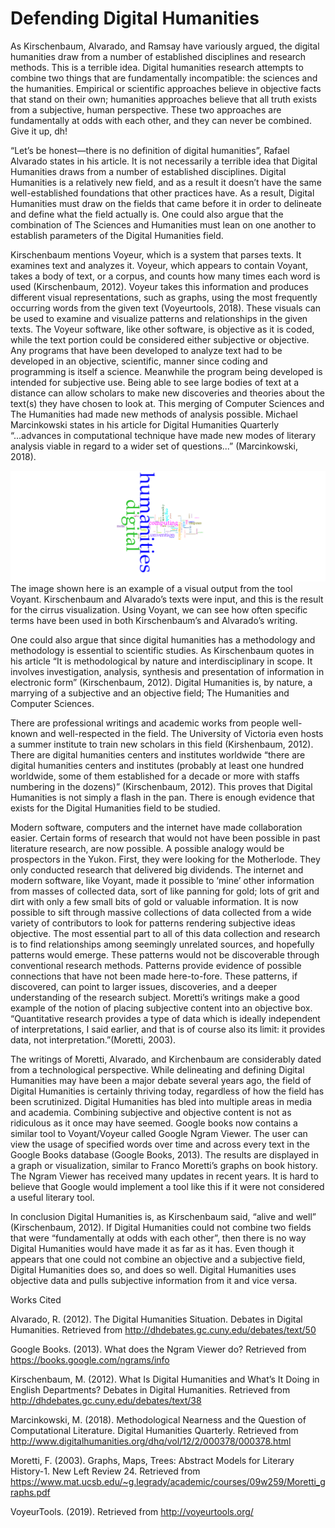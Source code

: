 # Defending Digital Humanities

As Kirschenbaum, Alvarado, and Ramsay have variously argued, the digital humanities draw from a number of established disciplines and research methods. This is a terrible idea. Digital humanities research attempts to combine two things that are fundamentally incompatible: the sciences and the humanities. Empirical or scientific approaches believe in objective facts that stand on their own; humanities approaches believe that all truth exists from a subjective, human perspective. These two approaches are fundamentally at odds with each other, and they can never be combined. Give it up, dh!  

 

“Let’s be honest—there is no definition of digital humanities”, Rafael Alvarado states in his article. It is not necessarily a terrible idea that Digital Humanities draws from a number of established disciplines. Digital Humanities is a relatively new field, and as a result it doesn’t have the same well-established foundations that other practices have. As a result, Digital Humanities must draw on the fields that came before it in order to delineate and define what the field actually is. One could also argue that the combination of The Sciences and Humanities must lean on one another to establish parameters of the Digital Humanities field.  

Kirschenbaum mentions Voyeur, which is a system that parses texts. It examines text and analyzes it. Voyeur, which appears to contain Voyant, takes a body of text, or a corpus, and counts how many times each word is used (Kirschenbaum, 2012). Voyeur takes this information and produces different visual representations, such as graphs, using the most frequently occurring words from the given text (Voyeurtools, 2018). These visuals can be used to examine and visualize patterns and relationships in the given texts. The Voyeur software, like other software, is objective as it is coded, while the text portion could be considered either subjective or objective. Any programs that have been developed to analyze text had to be developed in an objective, scientific, manner since coding and programming is itself a science. Meanwhile the program being developed is intended for subjective use. Being able to see large bodies of text at a distance can allow scholars to make new discoveries and theories about the text(s) they have chosen to look at. This merging of Computer Sciences and The Humanities had made new methods of analysis possible. Michael Marcinkowski states in his article for Digital Humanities Quarterly “...advances in computational technique have made new modes of literary analysis viable in regard to a wider set of questions...” (Marcinkowski, 2018).  

![](images/DHImage.png)
The image shown here is an example of a visual output from the tool Voyant. Kirschenbaum and Alvarado’s texts were input, and this is the result for the cirrus visualization. Using Voyant, we can see how often specific terms have been used in both Kirschenbaum’s and Alvarado’s writing. 

One could also argue that since digital humanities has a methodology and methodology is essential to scientific studies. As Kirschenbaum quotes in his article “It is methodological by nature and interdisciplinary in scope. It involves investigation, analysis, synthesis and presentation of information in electronic form” (Kirschenbaum, 2012). Digital Humanities is, by nature, a marrying of a subjective and an objective field; The Humanities and Computer Sciences.  

There are professional writings and academic works from people well-known and well-respected in the field. The University of Victoria even hosts a summer institute to train new scholars in this field (Kirshenbaum, 2012). There are digital humanities centers and institutes worldwide “there are digital humanities centers and institutes (probably at least one hundred worldwide, some of them established for a decade or more with staffs numbering in the dozens)” (Kirschenbaum, 2012). This proves that Digital Humanities is not simply a flash in the pan. There is enough evidence that exists for the Digital Humanities field to be studied.  

Modern software, computers and the internet have made collaboration easier. Certain forms of research that would not have been possible in past literature research, are now possible. A possible analogy would be prospectors in the Yukon. First, they were looking for the Motherlode. They only conducted research that delivered big dividends. The internet and modern software, like Voyant, made it possible to ‘mine’ other information from masses of collected data, sort of like panning for gold; lots of grit and dirt with only a few small bits of gold or valuable information.  It is now possible to sift through massive collections of data collected from a wide variety of contributors to look for patterns rendering subjective ideas objective. The most essential part to all of this data collection and research is to find relationships among seemingly unrelated sources, and hopefully patterns would emerge. These patterns would not be discoverable through conventional research methods. Patterns provide evidence of possible connections that have not been made here-to-fore. These patterns, if discovered, can point to larger issues, discoveries, and a deeper understanding of the research subject. Moretti’s writings make a good example of the notion of placing subjective content into an objective box. “Quantitative research provides a type of data which is ideally independent of interpretations, I said earlier, and that is of course also its limit: it provides data, not interpretation.”(Moretti, 2003).

The writings of Moretti, Alvarado, and Kirchenbaum are considerably dated from a technological perspective. While delineating and defining Digital Humanities may have been a major debate several years ago, the field of Digital Humanities is certainly thriving today, regardless of how the field has been scrutinized. Digital Humanities has bled into multiple areas in media and academia. Combining subjective and objective content is not as ridiculous as it once may have seemed. Google books now contains a similar tool to Voyant/Voyeur called Google Ngram Viewer. The user can view the usage of specified words over time and across every text in the Google Books database (Google Books, 2013). The results are displayed in a graph or visualization, similar to Franco Moretti’s graphs on book history. The Ngram Viewer has received many updates in recent years. It is hard to believe that Google would implement a tool like this if it were not considered a useful literary tool. 

In conclusion Digital Humanities is, as Kirschenbaum said, “alive and well” (Kirschenbaum, 2012). If Digital Humanities could not combine two fields that were “fundamentally at odds with each other”, then there is no way Digital Humanities would have made it as far as it has. Even though it appears that one could not combine an objective and a subjective field, Digital Humanities does so, and does so well. Digital Humanities uses objective data and pulls subjective information from it and vice versa.  

 
 

Works Cited

Alvarado, R. (2012). The Digital Humanities Situation. Debates in Digital Humanities. Retrieved from http://dhdebates.gc.cuny.edu/debates/text/50 

Google Books. (2013). What does the Ngram Viewer do? Retrieved from https://books.google.com/ngrams/info

Kirschenbaum, M. (2012). What Is Digital Humanities and What’s It Doing in English Departments? Debates in Digital Humanities. Retrieved from http://dhdebates.gc.cuny.edu/debates/text/38 

Marcinkowski, M. (2018). Methodological Nearness and the Question of Computational Literature. Digital Humanities Quarterly. Retrieved from http://www.digitalhumanities.org/dhq/vol/12/2/000378/000378.html 

Moretti, F. (2003). Graphs, Maps, Trees: Abstract Models for Literary History-1. New Left Review 24. Retrieved from https://www.mat.ucsb.edu/~g.legrady/academic/courses/09w259/Moretti_graphs.pdf

VoyeurTools. (2019). Retrieved from http://voyeurtools.org/ 

